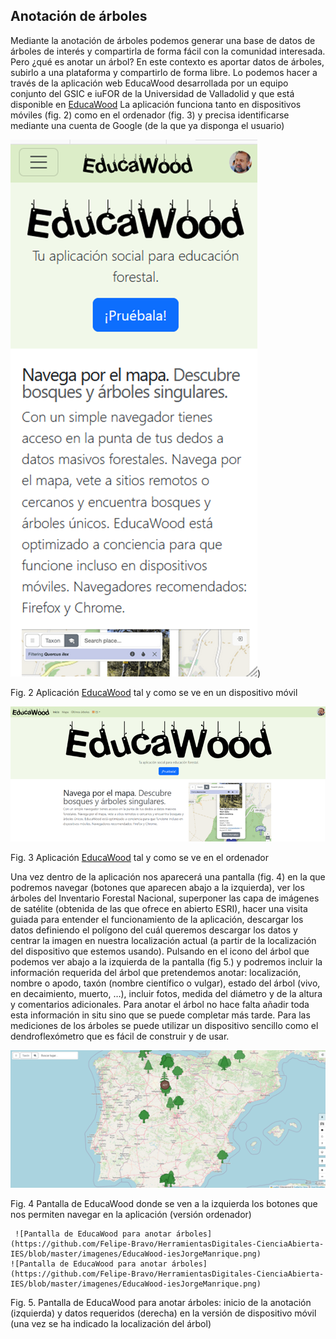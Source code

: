 ## Anotación de árboles

Mediante la anotación de árboles podemos generar una base de datos de árboles de interés y compartirla de forma fácil con la comunidad interesada. Pero ¿qué es anotar un árbol? En este contexto es aportar datos de árboles, subirlo a una plataforma y compartirlo de forma libre. Lo podemos hacer a través de la aplicación web EducaWood desarrollada por un equipo conjunto del GSIC e iuFOR de la Universidad de Valladolid  y que está disponible en [EducaWood](https://educawood.gsic.uva.es) La aplicación funciona tanto en dispositivos móviles (fig. 2) como en el ordenador (fig. 3) y precisa identificarse mediante una cuenta de Google (de la que ya disponga el usuario)


![Aplicación EducaWood (https://educawood.gsic.uva.es) tal y como se ve en un dispositivo móvil](https://github.com/Felipe-Bravo/HerramientasDigitales-CienciaAbierta-IES/blob/master/imagenes/EducaWood-movil.png)) 	

Fig. 2 Aplicación [EducaWood](https://educawood.gsic.uva.es) tal y como se ve en un dispositivo móvil 




 ![Aplicación EducaWood (https://educawood.gsic.uva.es) ttal y como se ve en el ordenador](https://github.com/Felipe-Bravo/HerramientasDigitales-CienciaAbierta-IES/blob/master/imagenes/EducaWood-ordenador.png)

 
Fig. 3 Aplicación [EducaWood](https://educawood.gsic.uva.es) tal y como se ve en el ordenador 

Una vez dentro de la aplicación nos aparecerá una pantalla (fig. 4) en la que podremos navegar (botones que aparecen abajo a la izquierda), ver los árboles del Inventario Forestal Nacional, superponer las capa de imágenes de satélite (obtenida de las que ofrece en abierto ESRI), hacer una visita guiada para entender el funcionamiento de la aplicación, descargar los datos definiendo el polígono del cuál queremos descargar los datos y centrar la imagen en nuestra localización actual (a partir de la localización del dispositivo que estemos usando).
Pulsando en el icono del árbol que podemos ver abajo a la izquierda de la pantalla (fig 5.) y podremos incluir la información requerida del árbol que pretendemos anotar: localización, nombre o apodo, taxón (nombre científico o vulgar), estado del árbol (vivo, en decaimiento, muerto, …), incluir fotos, medida del diámetro y de la altura y comentarios adicionales. Para anotar el árbol no hace falta añadir toda esta información in situ sino que se puede completar más tarde. Para las mediciones de los árboles se puede utilizar un dispositivo sencillo como el dendroflexómetro  que es fácil de construir y de usar.

 ![Pantalla de EducaWood donde se ven a la izquierda los botones que nos permiten navegar en la aplicación ](https://github.com/Felipe-Bravo/HerramientasDigitales-CienciaAbierta-IES/blob/master/imagenes/EducaWood-mapa.png)
 
Fig. 4 Pantalla de EducaWood donde se ven a la izquierda los botones que nos permiten navegar en la aplicación (versión ordenador)


 	 ![Pantalla de EducaWood para anotar árboles](https://github.com/Felipe-Bravo/HerramientasDigitales-CienciaAbierta-IES/blob/master/imagenes/EducaWood-iesJorgeManrique.png)
    ![Pantalla de EducaWood para anotar árboles](https://github.com/Felipe-Bravo/HerramientasDigitales-CienciaAbierta-IES/blob/master/imagenes/EducaWood-iesJorgeManrique.png)
Fig. 5. Pantalla de EducaWood para anotar árboles: inicio de la anotación (izquierda) y datos requeridos (derecha) en la versión de dispositivo móvil (una vez se ha indicado la localización del árbol)


